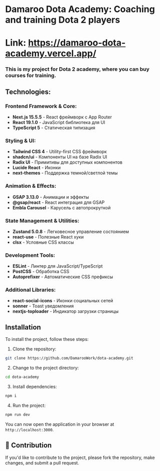 # Damaroo Dota Academy: Coaching and training Dota 2 players

# Link: https://damaroo-dota-academy.vercel.app/

### This is my project for Dota 2 academy, where you can buy courses for training.

## Technologies:

### Frontend Framework & Core:

- **Next.js 15.5.5** - React фреймворк с App Router
- **React 19.1.0** - JavaScript библиотека для UI
- **TypeScript 5** - Статическая типизация

### Styling & UI:

- **Tailwind CSS 4** - Utility-first CSS фреймворк
- **shadcn/ui** - Компоненты UI на базе Radix UI
- **Radix UI** - Примитивы для доступных компонентов
- **Lucide React** - Иконки
- **next-themes** - Поддержка темной/светлой темы

### Animation & Effects:

- **GSAP 3.13.0** - Анимации и эффекты
- **@gsap/react** - React интеграция для GSAP
- **Embla Carousel** - Карусель с автопрокруткой

### State Management & Utilities:

- **Zustand 5.0.8** - Легковесное управление состоянием
- **react-use** - Полезные React хуки
- **clsx** - Условные CSS классы

### Development Tools:

- **ESLint** - Линтер для JavaScript/TypeScript
- **PostCSS** - Обработка CSS
- **Autoprefixer** - Автоматические CSS префиксы

### Additional Libraries:

- **react-social-icons** - Иконки социальных сетей
- **sonner** - Toast уведомления
- **nextjs-toploader** - Индикатор загрузки страницы


## Installation

To install the project, follow these steps:

1. Clone the repository:
```bash
git clone https://github.com/DamarooWork/dota-academy.git
```
2. Change to the project directory:
```bash
cd dota-academy
```
3. Install dependencies:
```bash
npm i
```
4. Run the project:
```bash
npm run dev
```

You can now open the application in your browser at `http://localhost:3000`.

## 🤝 Contribution

If you'd like to contribute to the project, please fork the repository, make changes, and submit a pull request.